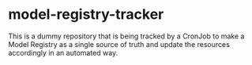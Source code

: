 # model-registry-tracker
This is a dummy repository that is being tracked by a CronJob to make a Model Registry as a single source of truth and update the resources accordingly in an automated way.
